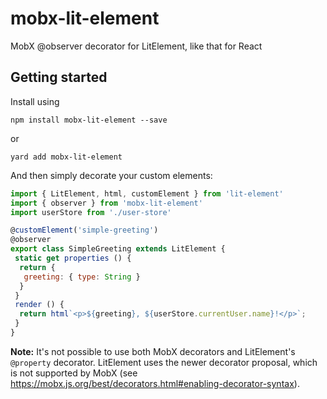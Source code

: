 # mobx-lit-element
 MobX @observer decorator for LitElement, like that for React

## Getting started
Install using
~~~
npm install mobx-lit-element --save
~~~
or
~~~
yard add mobx-lit-element
~~~

And then simply decorate your custom elements:

~~~js
import { LitElement, html, customElement } from 'lit-element'
import { observer } from 'mobx-lit-element'
import userStore from './user-store'

@customElement('simple-greeting')
@observer
export class SimpleGreeting extends LitElement {
 static get properties () {
  return {
   greeting: { type: String }
  }
 }
 render () {
  return html`<p>${greeting}, ${userStore.currentUser.name}!</p>`;
 }
}
~~~

__Note:__ It's not possible to use both MobX decorators and LitElement's `@property` decorator. LitElement uses the newer decorator proposal, which is not supported by MobX (see https://mobx.js.org/best/decorators.html#enabling-decorator-syntax).
